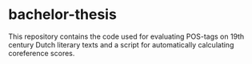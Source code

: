 # bachelor-thesis
This repository contains the code used for evaluating POS-tags on 19th century Dutch literary texts and a script for automatically calculating coreference scores.
